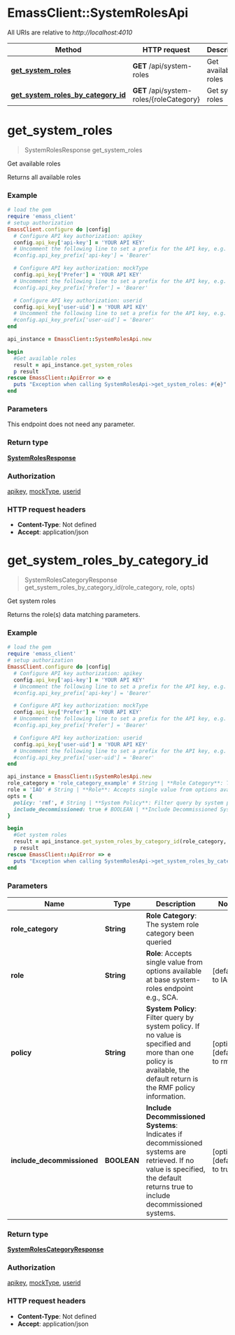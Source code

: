 # EmassClient::SystemRolesApi

All URIs are relative to *http://localhost:4010*

Method | HTTP request | Description
------------- | ------------- | -------------
[**get_system_roles**](SystemRolesApi.md#get_system_roles) | **GET** /api/system-roles | Get available roles
[**get_system_roles_by_category_id**](SystemRolesApi.md#get_system_roles_by_category_id) | **GET** /api/system-roles/{roleCategory} | Get system roles

# **get_system_roles**
> SystemRolesResponse get_system_roles

Get available roles

Returns all available roles

### Example
```ruby
# load the gem
require 'emass_client'
# setup authorization
EmassClient.configure do |config|
  # Configure API key authorization: apikey
  config.api_key['api-key'] = 'YOUR API KEY'
  # Uncomment the following line to set a prefix for the API key, e.g. 'Bearer' (defaults to nil)
  #config.api_key_prefix['api-key'] = 'Bearer'

  # Configure API key authorization: mockType
  config.api_key['Prefer'] = 'YOUR API KEY'
  # Uncomment the following line to set a prefix for the API key, e.g. 'Bearer' (defaults to nil)
  #config.api_key_prefix['Prefer'] = 'Bearer'

  # Configure API key authorization: userid
  config.api_key['user-uid'] = 'YOUR API KEY'
  # Uncomment the following line to set a prefix for the API key, e.g. 'Bearer' (defaults to nil)
  #config.api_key_prefix['user-uid'] = 'Bearer'
end

api_instance = EmassClient::SystemRolesApi.new

begin
  #Get available roles
  result = api_instance.get_system_roles
  p result
rescue EmassClient::ApiError => e
  puts "Exception when calling SystemRolesApi->get_system_roles: #{e}"
end
```

### Parameters
This endpoint does not need any parameter.

### Return type

[**SystemRolesResponse**](SystemRolesResponse.md)

### Authorization

[apikey](../README.md#apikey), [mockType](../README.md#mockType), [userid](../README.md#userid)

### HTTP request headers

 - **Content-Type**: Not defined
 - **Accept**: application/json



# **get_system_roles_by_category_id**
> SystemRolesCategoryResponse get_system_roles_by_category_id(role_category, role, opts)

Get system roles

Returns the role(s) data matching parameters.

### Example
```ruby
# load the gem
require 'emass_client'
# setup authorization
EmassClient.configure do |config|
  # Configure API key authorization: apikey
  config.api_key['api-key'] = 'YOUR API KEY'
  # Uncomment the following line to set a prefix for the API key, e.g. 'Bearer' (defaults to nil)
  #config.api_key_prefix['api-key'] = 'Bearer'

  # Configure API key authorization: mockType
  config.api_key['Prefer'] = 'YOUR API KEY'
  # Uncomment the following line to set a prefix for the API key, e.g. 'Bearer' (defaults to nil)
  #config.api_key_prefix['Prefer'] = 'Bearer'

  # Configure API key authorization: userid
  config.api_key['user-uid'] = 'YOUR API KEY'
  # Uncomment the following line to set a prefix for the API key, e.g. 'Bearer' (defaults to nil)
  #config.api_key_prefix['user-uid'] = 'Bearer'
end

api_instance = EmassClient::SystemRolesApi.new
role_category = 'role_category_example' # String | **Role Category**: The system role category been queried
role = 'IAO' # String | **Role**: Accepts single value from options available at base system-roles endpoint e.g., SCA.
opts = { 
  policy: 'rmf', # String | **System Policy**: Filter query by system policy. If no value is specified and more than one policy is available, the default return is the RMF policy information.
  include_decommissioned: true # BOOLEAN | **Include Decommissioned Systems**: Indicates if decommissioned systems are retrieved. If no value is specified, the default returns true to include decommissioned systems.
}

begin
  #Get system roles
  result = api_instance.get_system_roles_by_category_id(role_category, role, opts)
  p result
rescue EmassClient::ApiError => e
  puts "Exception when calling SystemRolesApi->get_system_roles_by_category_id: #{e}"
end
```

### Parameters

Name | Type | Description  | Notes
------------- | ------------- | ------------- | -------------
 **role_category** | **String**| **Role Category**: The system role category been queried | 
 **role** | **String**| **Role**: Accepts single value from options available at base system-roles endpoint e.g., SCA. | [default to IAO]
 **policy** | **String**| **System Policy**: Filter query by system policy. If no value is specified and more than one policy is available, the default return is the RMF policy information. | [optional] [default to rmf]
 **include_decommissioned** | **BOOLEAN**| **Include Decommissioned Systems**: Indicates if decommissioned systems are retrieved. If no value is specified, the default returns true to include decommissioned systems. | [optional] [default to true]

### Return type

[**SystemRolesCategoryResponse**](SystemRolesCategoryResponse.md)

### Authorization

[apikey](../README.md#apikey), [mockType](../README.md#mockType), [userid](../README.md#userid)

### HTTP request headers

 - **Content-Type**: Not defined
 - **Accept**: application/json



